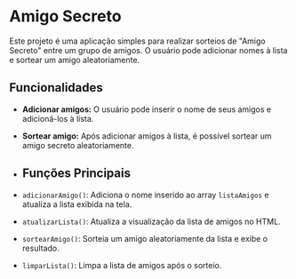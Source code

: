# Amigo Secreto

Este projeto é uma aplicação simples para realizar sorteios de "Amigo Secreto" entre um grupo de amigos. 
O usuário pode adicionar nomes à lista e sortear um amigo aleatoriamente.

## Funcionalidades

- **Adicionar amigos:** O usuário pode inserir o nome de seus amigos e adicioná-los à lista.
- **Sortear amigo:** Após adicionar amigos à lista, é possível sortear um amigo secreto aleatoriamente.

- ## Funções Principais

- `adicionarAmigo()`: Adiciona o nome inserido ao array `listaAmigos` e atualiza a lista exibida na tela.
- `atualizarLista()`: Atualiza a visualização da lista de amigos no HTML.
- `sortearAmigo()`: Sorteia um amigo aleatoriamente da lista e exibe o resultado.
- `limparLista()`: Limpa a lista de amigos após o sorteio.
